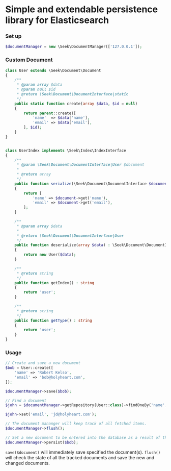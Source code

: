 # Simple and extendable persistence library for Elasticsearch

### Set up

```php
$documentManager = new \Seek\DocumentManager(['127.0.0.1']);
```

### Custom Document

```php
class User extends \Seek\Document\Document
{
    /**
     * @param array $data
     * @param null $id
     * @return \Seek\Document\DocumentInterface|static
     */
    public static function create(array $data, $id = null)
    {
        return parent::create([
            'name'  => $data['name'],
            'email' => $data['email'],
        ], $id);
    }
}


class UserIndex implements \Seek\Index\IndexInterface
{
    /**
     * @param \Seek\Document\DocumentInterface|User $document
     *
     * @return array
     */
    public function serialize(\Seek\Document\DocumentInterface $document) : array
    {
        return [
            'name' => $document->get('name'),
            'email' => $document->get('email'),
        ];
    }

    /**
     * @param array $data
     *
     * @return \Seek\Document\DocumentInterface|User
     */
    public function deserialize(array $data) : \Seek\Document\DocumentInterface
    {
        return new User($data);
    }

    /**
     * @return string
     */
    public function getIndex() : string
    {
        return 'user';
    }

    /**
     * @return string
     */
    public function getType() : string
    {
        return 'user';
    }
}
```

### Usage

```php
// Create and save a new document
$bob = User::create([
    'name' => 'Robert Kelso',
    'email' => 'bob@holyheart.com',
]);

$documentManager->save($bob);

// Find a document
$john = $documentManager->getRepository(User::class)->findOneBy('name', 'John Dorian');

$john->set('email', 'jd@holyheart.com');

// The document mananger will keep track of all fetched items.
$documentManager->flush();

// Set a new document to be entered into the database as a result of the flush operation.
$documentManager->persist($bob);
```

`save($document)` will immediately save specified the document(s).
`flush()` will check the state of all the tracked documents and save the new and changed documents.

    
